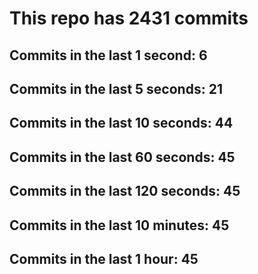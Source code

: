 # This repo has 2431 commits

## Commits in the last 1 second: 6
## Commits in the last 5 seconds: 21
## Commits in the last 10 seconds: 44
## Commits in the last 60 seconds: 45
## Commits in the last 120 seconds: 45
## Commits in the last 10 minutes: 45
## Commits in the last 1 hour: 45
